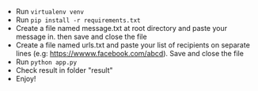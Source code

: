 * Run ```virtualenv venv```
* Run ```pip install -r requirements.txt```
* Create a file named message.txt at root directory and paste your message in. then save and close the file
* Create a file named urls.txt and paste your list of recipients on separate lines (e.g: https://wwww.facebook.com/abcd). Save and close the file
* Run ```python app.py```
* Check result in folder "result"
* Enjoy!